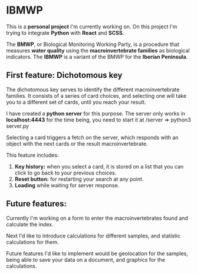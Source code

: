 # IBMWP

This is a **personal project** I'm currently working on. On this project I'm trying to integrate **Python** with **React** and **SCSS**.

The **BMWP**, or Biological Monitoring Working Party, is a procedure that measures **water quality** using the **macroinvertebrate families** as biological indicators. The **IBMWP** is a variant of the BMWP for the **Iberian Peninsula**.

## First feature: Dichotomous key

The dichotomous key serves to identify the different macroinvertebrate families. It consists of a series of card choices, and selecting one will take you to a different set of cards, until you reach your result.
 
I have created a **python server**  for this purpose. The server only works in **localhost:4443** for the time being, you need to start it at /server => python3 server.py

Selecting a card triggers a fetch on the server, which responds with an object with the next cards or the result macroinvertebrate.

This feature includes:
  1. **Key history:** when you select a card, it is stored on a list that you can click to go back to your previous choices.
  2. **Reset button:** for restarting your search at any point.
  3. **Loading** while waiting for server response.

## Future features:

Currently I'm working on a form to enter the macroinvertebrates found and calculate the index.

Next I'd like to introduce calculations for different samples, and statistic calculations for them.

Future features I'd like to implement would be geolocation for the samples, being able to save your data on a document, and graphics for the calculations.
